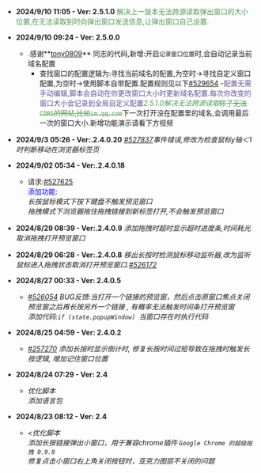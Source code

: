 - **2024/9/10 11:05 - Ver: 2.5.1.0** </span><span style="color: #529654;">解决上一版本无法跨源读取弹出窗口的大小位置,在无法读取到时向弹出窗口发送信息,让弹出窗口自己设置.</span>
- **2024/9/10 09:24 - Ver: 2.5.0.0**
    - .感谢**[tony0809](https://greasyfork.org/zh-CN/users/20361)** 同志的代码,新增:开启`记录窗口位置`时,会自动记录当前域名配置
      - 查找窗口的配置逻辑为:寻找当前域名的配置,为空时→寻找自定义窗口配置,为空时→使用脚本自带配置.配置规则见以下[#529654](https://greasyfork.org/zh-CN/scripts/504880-small-window-preview/discussions/258907#comment-529654)
     -<span style="color: #615296;">配置无需手动编辑,脚本会自动在你更改窗口大小时更新域名配置.每次你改变的窗口大小会记录到全局自定义配置</span><span style="color: #529654;">*2.5.1.0解决无法跨源读取*<s>除了无法`CORS`的网站,比如`im.qq.com`</s></span>下一次打开没在配置里的域名,会调用最后一次的窗口大小.新增功能演示请看下方视频

- **2024/9/3 05:26 - Ver:.2.4.0.20** *[#527837](https://greasyfork.org/zh-CN/scripts/504880-small-window-preview/discussions/258301#comment-527837)事件错误,修改为检查鼠标y轴＜1时判断移动在浏览器标签页*
- **2024/9/02 05:34 - Ver:.2.4.0.18** 
  - 请求:[#527625](https://greasyfork.org/zh-CN/scripts/504880-small-window-preview/discussions/258301#comment-527625)<br><span style="color: blue;">添加功能:</span><br>*长按鼠标模式下按下键盘不触发预览窗口<br>拖拽模式下浏览器拖住拖拽链接到新标签打开,不会触发预览窗口*
- **2024/8/29 08:39 - Ver:.2.4.0.9** *添加拖拽时超时显示超时进度条,时间耗光取消拖拽打开预览窗口*
- **2024/8/29 06:28 - Ver:.2.4.0.8** *移出长按时检测鼠标移动监听器,改为监听鼠标进入拖拽状态取消打开预览窗口.[#526172](https://greasyfork.org/zh-CN/scripts/504880-small-window-preview/discussions/257270#comment-526172)*
- **2024/8/27 00:33 - Ver: 2.4.0.5** 
  - *[#526054](https://greasyfork.org/zh-CN/scripts/504880-small-window-preview/discussions/257270#comment-526054) BUG反馈:当打开一个链接的预览窗，然后点击原窗口焦点关闭预览窗之后再长按另外一个链接 , 有概率无法触发时间条打开预览窗<br>添加代码:`if (state.popupWindow) `当窗口存在时执行代码*
  

- **2024/8/25 04:59 - Ver: 2.4.0.2**
  - *[#257270](https://greasyfork.org/zh-CN/scripts/504880/discussions/257270) 添加长按时显示倒计时, 修复长按时间过短导致在拖拽时触发长按逻辑, 增加记住窗口位置*

- **2024/8/24 07:29 - Ver: 2.4**
  - *优化脚本<br>添加语言包*

- **2024/8/23 08:12 - Ver: 2.4**
  - *<优化脚本<br>添加长按链接弹出小窗口，用于兼容chrome插件 `Google Chrome 的超级拖拽 0.9.9`<br>修复点击小窗口右上角关闭按钮时，亚克力图层不关闭的问题*
